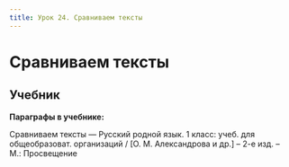 ```yaml
---
title: Урок 24. Сравниваем тексты
---
```


# Сравниваем тексты

## Учебник

<p><strong>Параграфы в учебнике:</strong></p>
<p>Сравниваем тексты &mdash; <span style="font-weight: 400;">Русский родной язык. 1 класс: учеб. для общеобразоват. организаций / [О. М. Александрова и др.] &ndash; 2-е изд. &ndash; М.: Просвещение</span></p>
<h3>&nbsp;</h3>